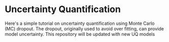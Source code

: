 # Uncertainty Quantification
Here's a simple tutorial on uncertainty quantification using Monte Carlo (MC) dropout. The dropout, originally used to avoid over fitting, can provide model uncertainty. This repository will be updated with new UQ models
